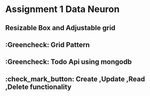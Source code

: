 # Assignment 1 Data Neuron

## Resizable Box and Adjustable grid

## :Greencheck: Grid Pattern

## :Greencheck: Todo Api using mongodb

## :check_mark_button: Create ,Update ,Read ,Delete functionality
